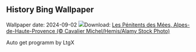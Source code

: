 ## History Bing Wallpaper
Wallpaper date: 2024-09-02
![](https://www.bing.com/th?id=OHR.PenitentMees_FR-FR9818550884_UHD.jpg&w=1000)Download: [Les Pénitents des Mées, Alpes-de-Haute-Provence (© Cavalier Michel/Hemis/Alamy Stock Photo)](https://www.bing.com/th?id=OHR.PenitentMees_FR-FR9818550884_UHD.jpg)

Auto get programm by LtgX
